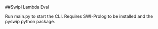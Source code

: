 ##Swipl Lambda Eval

Run main.py to start the CLI.
Requires SWI-Prolog to be installed and the pyswip python package.
